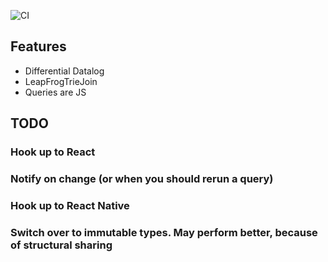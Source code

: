 ![CI](https://github.com/MarcoPolo/datalog-ui/workflows/CI/badge.svg?branch=master)
## Features

* Differential Datalog
* LeapFrogTrieJoin
* Queries are JS


## TODO

### Hook up to React

### Notify on change (or when you should rerun a query)

### Hook up to React Native

### Switch over to immutable types. May perform better, because of structural sharing